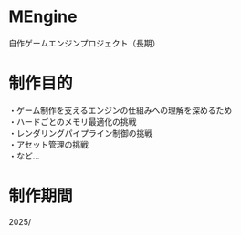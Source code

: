 # MEngine
自作ゲームエンジンプロジェクト（長期）

# 制作目的
・ゲーム制作を支えるエンジンの仕組みへの理解を深めるため  
・ハードごとのメモリ最適化の挑戦  
・レンダリングパイプライン制御の挑戦  
・アセット管理の挑戦  
・など...  

# 制作期間  
2025/
